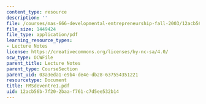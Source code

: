 ```yaml
---
content_type: resource
description: ''
file: /courses/mas-666-developmental-entrepreneurship-fall-2003/12acb56b7f202baaf761c7d5ee532b14_FMSdeventre1.pdf
file_size: 1449424
file_type: application/pdf
learning_resource_types:
- Lecture Notes
license: https://creativecommons.org/licenses/by-nc-sa/4.0/
ocw_type: OCWFile
parent_title: Lecture Notes
parent_type: CourseSection
parent_uid: 03a3eda1-e9b4-de4e-db28-637554351221
resourcetype: Document
title: FMSdeventre1.pdf
uid: 12acb56b-7f20-2baa-f761-c7d5ee532b14
---
```

